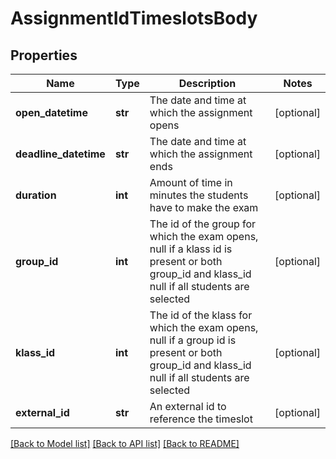 # AssignmentIdTimeslotsBody

## Properties
Name | Type | Description | Notes
------------ | ------------- | ------------- | -------------
**open_datetime** | **str** | The date and time at which the assignment opens | [optional] 
**deadline_datetime** | **str** | The date and time at which the assignment ends | [optional] 
**duration** | **int** | Amount of time in minutes the students have to make the exam | [optional] 
**group_id** | **int** | The id of the group for which the exam opens, null if a klass id is present or both group_id and klass_id null if all students are selected | [optional] 
**klass_id** | **int** | The id of the klass for which the exam opens, null if a group id is present or both group_id and klass_id null if all students are selected | [optional] 
**external_id** | **str** | An external id to reference the timeslot | [optional] 

[[Back to Model list]](../README.md#documentation-for-models) [[Back to API list]](../README.md#documentation-for-api-endpoints) [[Back to README]](../README.md)

